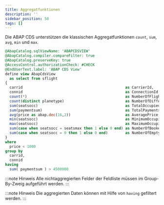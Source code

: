 ```yaml
---
title: Aggregatfunktionen
description: ''
sidebar_position: 50
tags: []
---
```


Die ABAP CDS unterstützen die klassischen Aggregatfunktionen `count`, `sum`, `avg`, `min` und `max`.

```sql
@AbapCatalog.sqlViewName: 'ABAPCDSVIEW'
@AbapCatalog.compiler.compareFilter: true
@AbapCatalog.preserveKey: true
@AccessControl.authorizationCheck: #CHECK
@EndUserText.label: 'ABAP CDS View'
define view AbapCdsView
  as select from sflight
{
  carrid                                               as CarrierId,
  connid                                               as ConnectionId,
  count(*)                                             as NumberOfFlights,
  count(distinct planetype)                            as NumberOfDifferentPlanetypes,
  sum(seatsocc)                                        as TotalOccupiedSeats,
  sum(paymentsum)                                      as TotalPaymentsum,
  avg(price as abap.dec(16,2))                         as AveragePrice,
  min(seatsocc)                                        as MinimumOccupiedSeats,
  max(seatsocc)                                        as MaximumOccupiedSeats,
  sum(case when seatsocc = seatsmax then 1 else 0 end) as NumberOfBookedUpFlights,
  sum(case when seatsocc = 0 then 1 else 0 end)        as NumberOfEmptyFlights
}
where
  price < 1000
group by
  carrid,
  connid
having
  sum( paymentsum ) > 4500000
```

:::note Hinweis
Alle nichtaggregierten Felder der Feldliste müssen im Group-By-Zweig aufgeführt werden.
:::

:::note Hinweis
Die aggregierten Daten können mit Hilfe von `having` gefiltert werden.
:::
